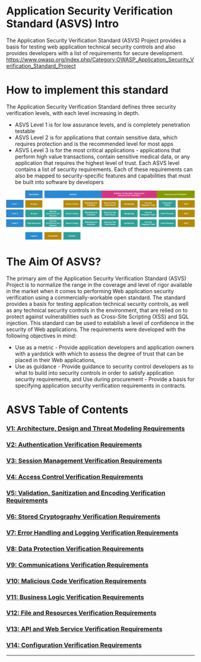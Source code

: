 # Application Security Verification Standard (ASVS) Intro
The Application Security Verification Standard (ASVS) Project provides a basis for testing web application technical security controls and also provides developers with a list of requirements for secure development.
https://www.owasp.org/index.php/Category:OWASP_Application_Security_Verification_Standard_Project

# How to implement this standard
The Application Security Verification Standard defines three security verification levels, with each level increasing
in depth.
* ASVS Level 1 is for low assurance levels, and is completely penetration testable
* ASVS Level 2 is for applications that contain sensitive data, which requires protection and is the
recommended level for most apps
* ASVS Level 3 is for the most critical applications - applications that perform high value transactions, contain
sensitive medical data, or any application that requires the highest level of trust.
Each ASVS level contains a list of security requirements. Each of these requirements can also be mapped to
security-specific features and capabilities that must be built into software by developers

![ASVL Levels](asvs_levels.png)

# The Aim Of ASVS?
The primary aim of the Application Security Verification Standard (ASVS) Project is to normalize the range in the coverage and level of rigor available in the market when it comes to performing Web application security verification using a commercially-workable open standard. The standard provides a basis for testing application technical security controls, as well as any technical security controls in the environment, that are relied on to protect against vulnerabilities such as Cross-Site Scripting (XSS) and SQL injection. This standard can be used to establish a level of confidence in the security of Web applications. The requirements were developed with the following objectives in mind:

* Use as a metric - Provide application developers and application owners with a yardstick with which to assess the degree of trust that can be placed in their Web applications,
* Use as guidance - Provide guidance to security control developers as to what to build into security controls in order to satisfy application security requirements, and
Use during procurement - Provide a basis for specifying application security verification requirements in contracts.

# ASVS Table of Contents

### [V1: Architecture, Design and Threat Modeling Requirements](V1/README.md)
### [V2: Authentication Verification Requirements](V2/v2.1%2520Password_Security_Requirements.md)
### [V3: Session Management Verification Requirements](V3/v3.1.md)
### [V4: Access Control Verification Requirements](V4/v4.1.md)
### [V5: Validation, Sanitization and Encoding Verification Requirements](V5/v5.1.md)
### [V6: Stored Cryptography Verification Requirements](V6/v6.1.md)
### [V7: Error Handling and Logging Verification Requirements](V7/v7.1.md)
### [V8: Data Protection Verification Requirements](V8/v8.1.md)
### [V9: Communications Verification Requirements](V9/v9.1.md)
### [V10: Malicious Code Verification Requirements](V10/v10.1.md)
### [V11: Business Logic Verification Requirements](V11/v11.1.md)
### [V12: File and Resources Verification Requirements](V12/v12.1.md)
### [V13: API and Web Service Verification Requirements](V13/v13.1.md)
### [V14: Configuration Verification Requirements](V14/v14.1.md)

---
